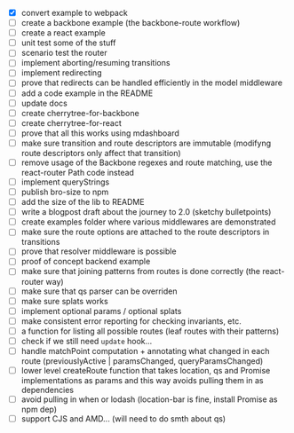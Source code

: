 - [x] convert example to webpack
- [ ] create a backbone example (the backbone-route workflow)
- [ ] create a react example
- [ ] unit test some of the stuff
- [ ] scenario test the router
- [ ] implement aborting/resuming transitions
- [ ] implement redirecting
- [ ] prove that redirects can be handled efficiently in the model middleware
- [ ] add a code example in the README
- [ ] update docs
- [ ] create cherrytree-for-backbone
- [ ] create cherrytree-for-react
- [ ] prove that all this works using mdashboard
- [ ] make sure transition and route descriptors are immutable (modifyng route descriptors only affect that transition)
- [ ] remove usage of the Backbone regexes and route matching, use the react-router Path code instead
- [ ] implement queryStrings
- [ ] publish bro-size to npm
- [ ] add the size of the lib to README
- [ ] write a blogpost draft about the journey to 2.0 (sketchy bulletpoints)
- [ ] create examples folder where various middlewares are demonstrated
- [ ] make sure the route options are attached to the route descriptors in transitions
- [ ] prove that resolver middleware is possible
- [ ] proof of concept backend example
- [ ] make sure that joining patterns from routes is done correctly (the react-router way)
- [ ] make sure that qs parser can be overriden
- [ ] make sure splats works
- [ ] implement optional params / optional splats
- [ ] make consistent error reporting for checking invariants, etc.
- [ ] a function for listing all possible routes (leaf routes with their patterns)
- [ ] check if we still need `update` hook...
- [ ] handle matchPoint computation + annotating what changed in each route (previouslyActive | paramsChanged, queryParamsChanged)
- [ ] lower level createRoute function that takes location, qs and Promise implementations as params and this way avoids pulling them in as dependencies
- [ ] avoid pulling in when or lodash (location-bar is fine, install Promise as npm dep)
- [ ] support CJS and AMD... (will need to do smth about qs)